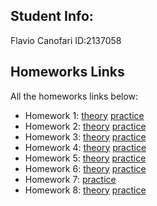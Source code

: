 ## Student Info:
Flavio Canofari ID:2137058

## Homeworks Links
All the homeworks links below:

- Homework 1: [theory](hw1/hw1_theory.html) [practice](hw1/hw1_practice.html)
- Homework 2: [theory](hw2/hw2_theory.html) [practice](hw2/hw2_practice.html)
- Homework 3: [theory](hw3/hw3_theory.html) [practice](hw3/hw3_practice.html)
- Homework 4: [theory](hw4/hw4_theory.html) [practice](hw4/hw4_practice.html)
- Homework 5: [theory](hw5/hw5_theory.html) [practice](hw5/hw5_practice.html)
- Homework 6: [theory](hw6/hw6_theory.html) [practice](hw6/hw6_practice.html)
- Homework 7: [practice](hw7/hw7_practice.html)
- Homework 8: [theory](hw8/hw8_theory.html) [practice](hw8/hw8_practice.html)